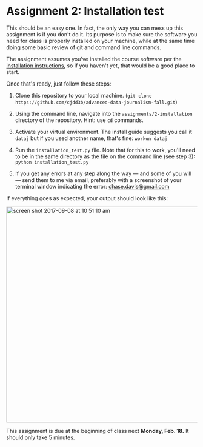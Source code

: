 # Assignment 2: Installation test

This should be an easy one. In fact, the only way you can mess up this assignment is if you don't do it. Its purpose is to make sure the software you need for class is properly installed on your machine, while at the same time doing some basic review of git and command line commands.

The assignment assumes you've installed the course software per the [installation instructions](https://github.com/cjdd3b/advanced-data-journalism/blob/master/class-software.md), so if you haven't yet, that would be a good place to start.

Once that's ready, just follow these steps:

1. Clone this repository to your local machine. (`git clone https://github.com/cjdd3b/advanced-data-journalism-fall.git`)

2. Using the command line, navigate into the `assignments/2-installation` directory of the repository. Hint: use `cd` commands.

3. Activate your virtual environment. The install guide suggests you call it `dataj` but if you used another name, that's fine: `workon dataj`

4. Run the `installation_test.py` file. Note that for this to work, you'll need to be in the same directory as the file on the command line (see step 3): `python installation_test.py`

5. If you get any errors at any step along the way — and some of you will — send them to me via email, preferably with a screenshot of your terminal window indicating the error: chase.davis@gmail.com

If everything goes as expected, your output should look like this:

<img width="569" alt="screen shot 2017-09-08 at 10 51 10 am" src="https://user-images.githubusercontent.com/947791/30217298-bb79cd24-9483-11e7-8ff9-7011c22e67bd.png">

This assignment is due at the beginning of class next **Monday, Feb. 18.** It should only take 5 minutes.

